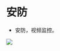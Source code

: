 <!-- _coverpage.md -->

# 安防

- 安防，视频监控。


<!-- 背景图片 -->

![](https://ipc.name/wp-content/uploads/2021/10/cropped-logo-t.png)
